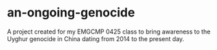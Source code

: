 # an-ongoing-genocide
A project created for my EMGCMP 0425 class to bring awareness to the Uyghur genocide in China dating from 2014 to the present day.
